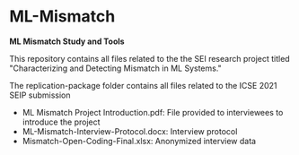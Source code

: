 # ML-Mismatch
<b>ML Mismatch Study and Tools</b>

This repository contains all files related to the the SEI research project titled "Characterizing and Detecting Mismatch in ML Systems."

The replication-package folder contains all files related to the ICSE 2021 SEIP submission

<ul>
  <li>ML Mismatch Project Introduction.pdf: File provided to interviewees to introduce the project</li>
  <li>ML-Mismatch-Interview-Protocol.docx: Interview protocol</li>
  <li>Mismatch-Open-Coding-Final.xlsx: Anonymized interview data</li>
</ul>
